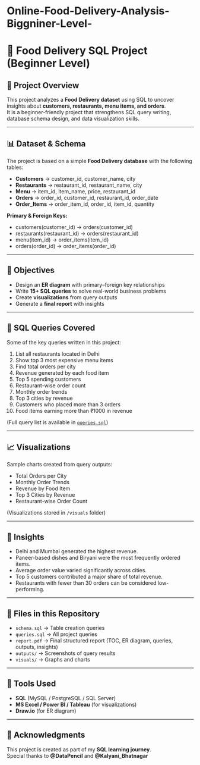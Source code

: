 # Online-Food-Delivery-Analysis-Biggniner-Level-

# 🍴 Food Delivery SQL Project (Beginner Level)

## 📌 Project Overview
This project analyzes a **Food Delivery dataset** using SQL to uncover insights about **customers, restaurants, menu items, and orders**.  
It is a beginner-friendly project that strengthens SQL query writing, database schema design, and data visualization skills.

---

## 📊 Dataset & Schema
The project is based on a simple **Food Delivery database** with the following tables:

- **Customers** → customer_id, customer_name, city  
- **Restaurants** → restaurant_id, restaurant_name, city  
- **Menu** → item_id, item_name, price, restaurant_id  
- **Orders** → order_id, customer_id, restaurant_id, order_date  
- **Order_Items** → order_item_id, order_id, item_id, quantity  

**Primary & Foreign Keys:**  
- customers(customer_id) → orders(customer_id)  
- restaurants(restaurant_id) → orders(restaurant_id)  
- menu(item_id) → order_items(item_id)  
- orders(order_id) → order_items(order_id)  

---

## 🎯 Objectives
- Design an **ER diagram** with primary–foreign key relationships  
- Write **15+ SQL queries** to solve real-world business problems  
- Create **visualizations** from query outputs  
- Generate a **final report** with insights  

---

## 🔑 SQL Queries Covered
Some of the key queries written in this project:
1. List all restaurants located in Delhi  
2. Show top 3 most expensive menu items  
3. Find total orders per city  
4. Revenue generated by each food item  
5. Top 5 spending customers  
6. Restaurant-wise order count  
7. Monthly order trends  
8. Top 3 cities by revenue  
9. Customers who placed more than 3 orders  
10. Food items earning more than ₹1000 in revenue  

(Full query list is available in [`queries.sql`](./queries.sql))  

---

## 📈 Visualizations
Sample charts created from query outputs:
- Total Orders per City  
- Monthly Order Trends  
- Revenue by Food Item  
- Top 3 Cities by Revenue  
- Restaurant-wise Order Count  

(Visualizations stored in `/visuals` folder)

---

## 📝 Insights
- Delhi and Mumbai generated the highest revenue.  
- Paneer-based dishes and Biryani were the most frequently ordered items.  
- Average order value varied significantly across cities.  
- Top 5 customers contributed a major share of total revenue.  
- Restaurants with fewer than 30 orders can be considered low-performing.  

---

## 📂 Files in this Repository
- `schema.sql` → Table creation queries  
- `queries.sql` → All project queries  
- `report.pdf` → Final structured report (TOC, ER diagram, queries, outputs, insights)  
- `outputs/` → Screenshots of query results  
- `visuals/` → Graphs and charts  

---

## 🚀 Tools Used
- **SQL** (MySQL / PostgreSQL / SQL Server)  
- **MS Excel / Power BI / Tableau** (for visualizations)  
- **Draw.io** (for ER diagram)  

---

## 🙌 Acknowledgments
This project is created as part of my **SQL learning journey**.  
Special thanks to **@DataPencil** and **@Kalyani_Bhatnagar**
